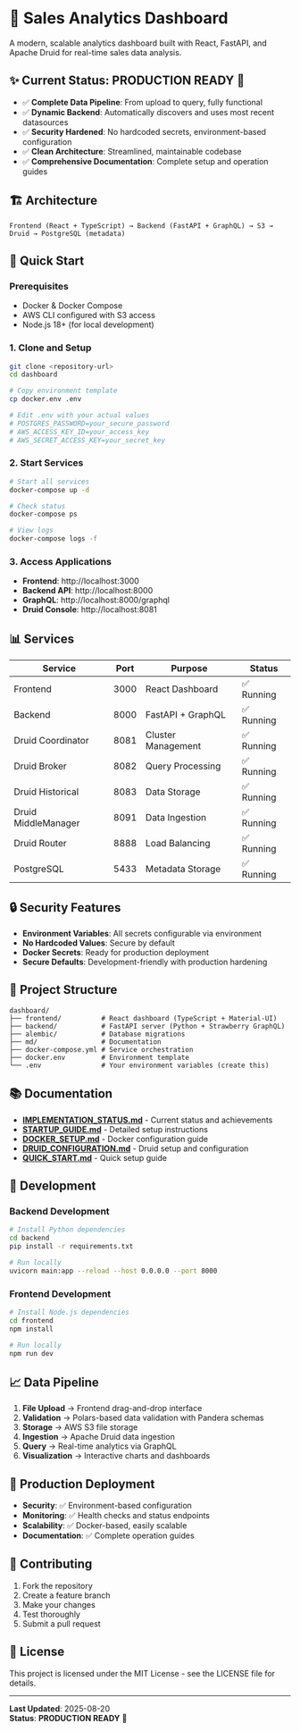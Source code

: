 # 🚀 **Sales Analytics Dashboard**

A modern, scalable analytics dashboard built with React, FastAPI, and Apache Druid for real-time sales data analysis.

## **✨ Current Status: PRODUCTION READY** 🚀

- ✅ **Complete Data Pipeline**: From upload to query, fully functional
- ✅ **Dynamic Backend**: Automatically discovers and uses most recent datasources
- ✅ **Security Hardened**: No hardcoded secrets, environment-based configuration
- ✅ **Clean Architecture**: Streamlined, maintainable codebase
- ✅ **Comprehensive Documentation**: Complete setup and operation guides

## **🏗️ Architecture**

```
Frontend (React + TypeScript) → Backend (FastAPI + GraphQL) → S3 → Druid → PostgreSQL (metadata)
```

## **🚀 Quick Start**

### **Prerequisites**

- Docker & Docker Compose
- AWS CLI configured with S3 access
- Node.js 18+ (for local development)

### **1. Clone and Setup**

```bash
git clone <repository-url>
cd dashboard

# Copy environment template
cp docker.env .env

# Edit .env with your actual values
# POSTGRES_PASSWORD=your_secure_password
# AWS_ACCESS_KEY_ID=your_access_key
# AWS_SECRET_ACCESS_KEY=your_secret_key
```

### **2. Start Services**

```bash
# Start all services
docker-compose up -d

# Check status
docker-compose ps

# View logs
docker-compose logs -f
```

### **3. Access Applications**

- **Frontend**: http://localhost:3000
- **Backend API**: http://localhost:8000
- **GraphQL**: http://localhost:8000/graphql
- **Druid Console**: http://localhost:8081

## **📊 Services**

| Service             | Port | Purpose            | Status     |
| ------------------- | ---- | ------------------ | ---------- |
| Frontend            | 3000 | React Dashboard    | ✅ Running |
| Backend             | 8000 | FastAPI + GraphQL  | ✅ Running |
| Druid Coordinator   | 8081 | Cluster Management | ✅ Running |
| Druid Broker        | 8082 | Query Processing   | ✅ Running |
| Druid Historical    | 8083 | Data Storage       | ✅ Running |
| Druid MiddleManager | 8091 | Data Ingestion     | ✅ Running |
| Druid Router        | 8888 | Load Balancing     | ✅ Running |
| PostgreSQL          | 5433 | Metadata Storage   | ✅ Running |

## **🔒 Security Features**

- **Environment Variables**: All secrets configurable via environment
- **No Hardcoded Values**: Secure by default
- **Docker Secrets**: Ready for production deployment
- **Secure Defaults**: Development-friendly with production hardening

## **📁 Project Structure**

```
dashboard/
├── frontend/          # React dashboard (TypeScript + Material-UI)
├── backend/           # FastAPI server (Python + Strawberry GraphQL)
├── alembic/           # Database migrations
├── md/                # Documentation
├── docker-compose.yml # Service orchestration
├── docker.env         # Environment template
└── .env               # Your environment variables (create this)
```

## **📚 Documentation**

- **[IMPLEMENTATION_STATUS.md](IMPLEMENTATION_STATUS.md)** - Current status and achievements
- **[STARTUP_GUIDE.md](STARTUP_GUIDE.md)** - Detailed setup instructions
- **[DOCKER_SETUP.md](DOCKER_SETUP.md)** - Docker configuration guide
- **[DRUID_CONFIGURATION.md](DRUID_CONFIGURATION.md)** - Druid setup and configuration
- **[QUICK_START.md](QUICK_START.md)** - Quick setup guide

## **🔧 Development**

### **Backend Development**

```bash
# Install Python dependencies
cd backend
pip install -r requirements.txt

# Run locally
uvicorn main:app --reload --host 0.0.0.0 --port 8000
```

### **Frontend Development**

```bash
# Install Node.js dependencies
cd frontend
npm install

# Run locally
npm run dev
```

## **📈 Data Pipeline**

1. **File Upload** → Frontend drag-and-drop interface
2. **Validation** → Polars-based data validation with Pandera schemas
3. **Storage** → AWS S3 file storage
4. **Ingestion** → Apache Druid data ingestion
5. **Query** → Real-time analytics via GraphQL
6. **Visualization** → Interactive charts and dashboards

## **🚀 Production Deployment**

- **Security**: ✅ Environment-based configuration
- **Monitoring**: ✅ Health checks and status endpoints
- **Scalability**: ✅ Docker-based, easily scalable
- **Documentation**: ✅ Complete operation guides

## **🤝 Contributing**

1. Fork the repository
2. Create a feature branch
3. Make your changes
4. Test thoroughly
5. Submit a pull request

## **📄 License**

This project is licensed under the MIT License - see the LICENSE file for details.

---

**Last Updated**: 2025-08-20  
**Status**: **PRODUCTION READY** 🚀
